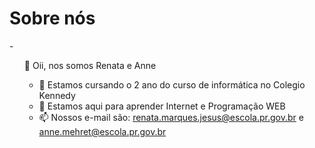 # Sobre nós
-<ul> 👋 Oii, nos somos Renata e Anne 
- 👀 Estamos cursando o 2 ano do curso de informática no Colegio Kennedy
- 🌱 Estamos aqui para aprender Internet e Programação WEB
- 📫 Nossos e-mail são: renata.marques.jesus@escola.pr.gov.br e anne.mehret@escola.pr.gov.br</ul>
